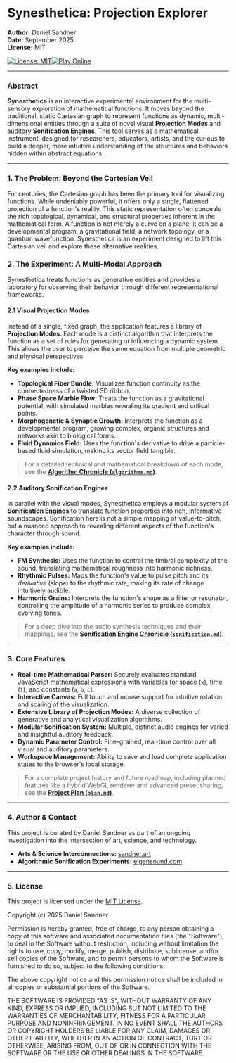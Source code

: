 # Synesthetica: Projection Explorer

**Author:** Daniel Sandner  
**Date:** September 2025  
**License:** MIT

[![License: MIT](https://img.shields.io/badge/License-MIT-blue.svg)](https://opensource.org/licenses/MIT)[![Play Online](https://img.shields.io/badge/Play-Online-brightgreen?style=for-the-badge)](https://synesthetica.netlify.app)

---

### Abstract

**Synesthetica** is an interactive experimental environment for the multi-sensory exploration of mathematical functions. It moves beyond the traditional, static Cartesian graph to represent functions as dynamic, multi-dimensional entities through a suite of novel visual **Projection Modes** and auditory **Sonification Engines**. This tool serves as a mathematical instrument, designed for researchers, educators, artists, and the curious to build a deeper, more intuitive understanding of the structures and behaviors hidden within abstract equations.

---

### 1. The Problem: Beyond the Cartesian Veil

For centuries, the Cartesian graph has been the primary tool for visualizing functions. While undeniably powerful, it offers only a single, flattened projection of a function's reality. This static representation often conceals the rich topological, dynamical, and structural properties inherent in the mathematical form. A function is not merely a curve on a plane; it can be a developmental program, a gravitational field, a network topology, or a quantum wavefunction. Synesthetica is an experiment designed to lift this Cartesian veil and explore these alternative realities.

### 2. The Experiment: A Multi-Modal Approach

Synesthetica treats functions as generative entities and provides a laboratory for observing their behavior through different representational frameworks.

#### 2.1 Visual Projection Modes

Instead of a single, fixed graph, the application features a library of **Projection Modes**. Each mode is a distinct algorithm that interprets the function as a set of rules for generating or influencing a dynamic system. This allows the user to perceive the same equation from multiple geometric and physical perspectives.

**Key examples include:**
*   **Topological Fiber Bundle:** Visualizes function continuity as the connectedness of a twisted 3D ribbon.
*   **Phase Space Marble Flow:** Treats the function as a gravitational potential, with simulated marbles revealing its gradient and critical points.
*   **Morphogenetic & Synaptic Growth:** Interprets the function as a developmental program, growing complex, organic structures and networks akin to biological forms.
*   **Fluid Dynamics Field:** Uses the function's derivative to drive a particle-based fluid simulation, making its vector field tangible.

> For a detailed technical and mathematical breakdown of each mode, see the [**Algorithm Chronicle (`algorithms.md`)**](./algorithms.md).

#### 2.2 Auditory Sonification Engines

In parallel with the visual modes, Synesthetica employs a modular system of **Sonification Engines** to translate function properties into rich, informative soundscapes. Sonification here is not a simple mapping of value-to-pitch, but a nuanced approach to revealing different aspects of the function's character through sound.

**Key examples include:**
*   **FM Synthesis:** Uses the function to control the timbral complexity of the sound, translating mathematical roughness into harmonic richness.
*   **Rhythmic Pulses:** Maps the function's value to pulse pitch and its *derivative* (slope) to the rhythmic rate, making its rate of change intuitively audible.
*   **Harmonic Grains:** Interprets the function's shape as a filter or resonator, controlling the amplitude of a harmonic series to produce complex, evolving tones.

> For a deep dive into the audio synthesis techniques and their mappings, see the [**Sonification Engine Chronicle (`sonification.md`)**](./sonification.md).

---

### 3. Core Features

*   **Real-time Mathematical Parser:** Securely evaluates standard JavaScript mathematical expressions with variables for space (`x`), time (`t`), and constants (`a`, `b`, `c`).
*   **Interactive Canvas:** Full touch and mouse support for intuitive rotation and scaling of the visualization.
*   **Extensive Library of Projection Modes:** A diverse collection of generative and analytical visualization algorithms.
*   **Modular Sonification System:** Multiple, distinct audio engines for varied and insightful auditory feedback.
*   **Dynamic Parameter Control:** Fine-grained, real-time control over all visual and auditory parameters.
*   **Workspace Management:** Ability to save and load complete application states to the browser's local storage.

> For a complete project history and future roadmap, including planned features like a hybrid WebGL renderer and advanced preset sharing, see the [**Project Plan (`plan.md`)**](./plan.md).

---

### 4. Author & Contact

This project is curated by Daniel Sandner as part of an ongoing investigation into the intersection of art, science, and technology.

*   **Arts & Science Interconnections:** [sandner.art](https://sandner.art)
*   **Algorithmic Sonification Experiments:** [eigensound.com](https://eigensound.com)

---

### 5. License

This project is licensed under the [MIT License](LICENSE).

Copyright (c) 2025 Daniel Sandner

Permission is hereby granted, free of charge, to any person obtaining a copy
of this software and associated documentation files (the "Software"), to deal
in the Software without restriction, including without limitation the rights
to use, copy, modify, merge, publish, distribute, sublicense, and/or sell
copies of the Software, and to permit persons to whom the Software is
furnished to do so, subject to the following conditions:

The above copyright notice and this permission notice shall be included in all
copies or substantial portions of the Software.

THE SOFTWARE IS PROVIDED "AS IS", WITHOUT WARRANTY OF ANY KIND, EXPRESS OR
IMPLIED, INCLUDING BUT NOT
LIMITED TO THE WARRANTIES OF MERCHANTABILITY,
FITNESS FOR A PARTICULAR PURPOSE AND NONINFRINGEMENT. IN NO EVENT SHALL THE
AUTHORS OR COPYRIGHT HOLDERS BE LIABLE FOR ANY CLAIM, DAMAGES OR OTHER
LIABILITY, WHETHER IN AN ACTION OF CONTRACT, TORT OR OTHERWISE, ARISING FROM,
OUT OF OR IN CONNECTION WITH THE SOFTWARE OR THE USE OR OTHER DEALINGS IN THE
SOFTWARE.
